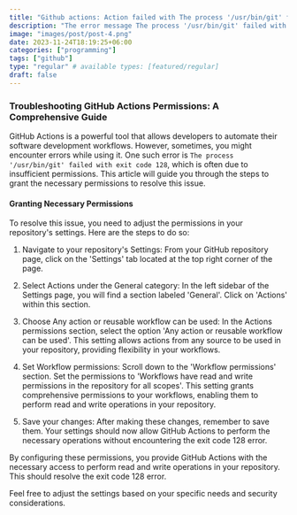 ```yaml
---
title: "Github actions: Action failed with The process '/usr/bin/git' failed with exit code 128"
description: "The error message The process '/usr/bin/git' failed with exit code 128 typically indicates that GitHub Actions does not have the required permissions to execute certain tasks in your repository. This could be due to restrictions on the actions that can be run, or limitations on the scope of the workflows."
image: "images/post/post-4.png"
date: 2023-11-24T18:19:25+06:00
categories: ["programming"]
tags: ["github"]
type: "regular" # available types: [featured/regular]
draft: false
---
```




### Troubleshooting GitHub Actions Permissions: A Comprehensive Guide

GitHub Actions is a powerful tool that allows developers to automate their software development workflows. However, sometimes, you might encounter errors while using it. One such error is `The process '/usr/bin/git' failed with exit code 128`, which is often due to insufficient permissions. This article will guide you through the steps to grant the necessary permissions to resolve this issue.

#### Granting Necessary Permissions
To resolve this issue, you need to adjust the permissions in your repository's settings. Here are the steps to do so:

1. Navigate to your repository's Settings: From your GitHub repository page, click on the 'Settings' tab located at the top right corner of the page.

2. Select Actions under the General category: In the left sidebar of the Settings page, you will find a section labeled 'General'. Click on 'Actions' within this section.

3. Choose Any action or reusable workflow can be used: In the Actions permissions section, select the option 'Any action or reusable workflow can be used'. This setting allows actions from any source to be used in your repository, providing flexibility in your workflows.


4. Set Workflow permissions: Scroll down to the 'Workflow permissions' section. Set the permissions to 'Workflows have read and write permissions in the repository for all scopes'. This setting grants comprehensive permissions to your workflows, enabling them to perform read and write operations in your repository.

5. Save your changes: After making these changes, remember to save them. Your settings should now allow GitHub Actions to perform the necessary operations without encountering the exit code 128 error.

By configuring these permissions, you provide GitHub Actions with the necessary access to perform read and write operations in your repository. This should resolve the exit code 128 error.

Feel free to adjust the settings based on your specific needs and security considerations. 